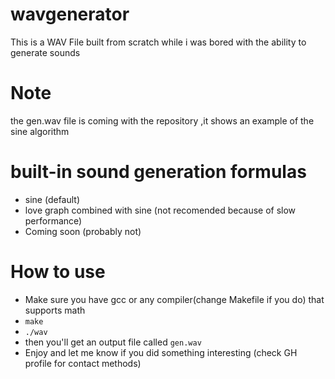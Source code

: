 # wavgenerator
This is a WAV File built from scratch while i was bored with the ability to generate sounds
# Note
the gen.wav file is coming with the repository ,it shows an example of the sine algorithm

# built-in sound generation formulas
* sine (default)
* love graph combined with sine (not recomended because of slow performance)
* Coming soon (probably not)
# How to use
* Make sure you have gcc or any compiler(change Makefile if you do) that supports math
* ```make```
* ```./wav```
* then you'll get an output file called ```gen.wav```
* Enjoy and let me know if you did something interesting (check GH profile for contact methods)
